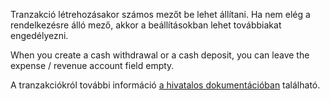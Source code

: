 Tranzakció létrehozásakor számos mezőt be lehet állítani. Ha nem elég a rendelkezésre álló mező, akkor a beállításokban lehet továbbiakat engedélyezni.

When you create a cash withdrawal or a cash deposit, you can leave the expense / revenue account field empty.

A tranzakciókról további információ [a hivatalos dokumentációban](https://firefly-iii.readthedocs.io/en/latest/concepts/transactions.html) található.